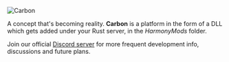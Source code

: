 ![Carbon](https://i.imgur.com/sG6X07A.jpg)

A concept that's becoming reality.
**Carbon** is a platform in the form of a DLL which gets added under your Rust server, in the *HarmonyMods* folder. 

Join our official [Discord server] for more frequent development info, discussions and future plans.

[discord server]: https://discord.gg/eXPcNKK4yd